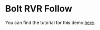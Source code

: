 # Bolt RVR Follow
You can find the tutorial for this demo [here].

[here]: https://sdk.sphero.com/docs/samples_content/raspberry_pi/python/rvr_bolt_ir_sample/
